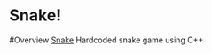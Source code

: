 # Snake!
#Overview
[Snake](https://user-images.githubusercontent.com/68283243/225110778-5771e020-c612-438f-b918-a570c6b99fe7.png)
Hardcoded snake game using C++

